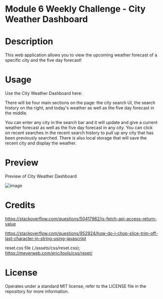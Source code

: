 # Module 6 Weekly Challenge - City Weather Dashboard

# Description

This web application allows you to view the upcoming weather forecast of a specific city and the five day forecast!

# Usage
Use the City Weather Dashboard here:



There will be four main sections on the page: the city search UI, the search history on the right, and today's weather as well as the five day forecast in the middle.

You can enter any city in the search bar and it will update and give a current weather forecast as well as the five day forecast in any city. You can click on recent searches in the recent search history to pull up any city that has been previously searched. There is also
local storage that will save the recent city and display the weather.

# Preview
Preview of City Weather Dashboard

![image](https://github.com/stavrospana/module-6/assets/138176781/b136e81b-48c2-42c1-bff9-eb0f407a340a)


# Credits

 https://stackoverflow.com/questions/50417982/js-fetch-api-access-return-value

 https://stackoverflow.com/questions/952924/how-do-i-chop-slice-trim-off-last-character-in-string-using-javascript

reset.css file (./assets/css/reset.css); https://meyerweb.com/eric/tools/css/reset/

# License
Operates under a standard MIT license, refer to the LICENSE file in the repository for more information.

